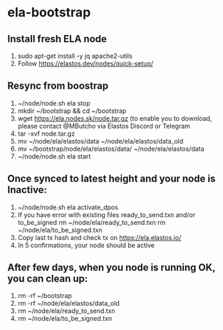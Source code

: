 # ela-bootstrap
## Install fresh ELA node
1. sudo apt-get install -y jq apache2-utils
2. Follow https://elastos.dev/nodes/quick-setup/

## Resync from boostrap
1. ~/node/node.sh ela stop
2. mkdir ~/bootstrap && cd ~/bootstrap 
3. wget https://ela.nodes.sk/node.tar.gz (to enable you to download, please contact @MButcho via Elastos Discord or Telegram
4. tar -xvf node.tar.gz
5. mv ~/node/ela/elastos/data ~/node/ela/elastos/data_old
6. mv  ~/bootstrap/node/ela/elastos/data/ ~/node/ela/elastos/data
7. ~/node/node.sh ela start

## Once synced to latest height and your node is Inactive:
1. ~/node/node.sh ela activate_dpos
2. If you have error with existing files ready_to_send.txn and/or to_be_signed
    rm ~/node/ela/ready_to_send.txn
    rm ~/node/ela/to_be_signed.txn
3. Copy last tx hash and check tx on https://ela.elastos.io/ 
4. In 5 confirmations, your node should be active

## After few days, when you node is running OK, you can clean up:
1. rm -rf ~/bootstrap
2. rm -rf ~/node/ela/elastos/data_old
3. rm ~/node/ela/ready_to_send.txn
4. rm ~/node/ela/to_be_signed.txn
